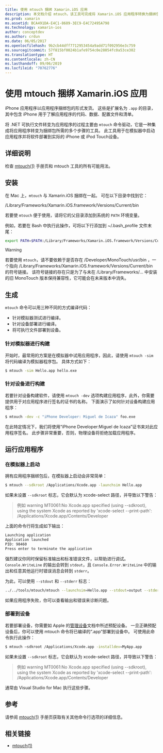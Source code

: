 ```yaml
---
title: 使用 mtouch 捆绑 Xamarin.iOS 应用
description: 本文档介绍 mtouch，该工具可完成将 Xamarin.iOS 应用程序转换为捆绑包、在模拟器中启动并将其部署到物理设备所需的多个步骤。
ms.prod: xamarin
ms.assetid: BCA491DA-E4C1-8689-3EC9-E4C72495A798
ms.technology: xamarin-ios
author: conceptdev
ms.author: crdun
ms.date: 06/05/2017
ms.openlocfilehash: 9b2cb44dff7712953454a9add71f092956e3c759
ms.sourcegitcommit: 57f815bf0024b1afe9754c0e28054fc0a53ce302
ms.translationtype: HT
ms.contentlocale: zh-CN
ms.lasthandoff: 09/06/2019
ms.locfileid: "70762776"
---
```

# <a name="using-mtouch-to-bundle-xamarinios-apps"></a>使用 mtouch 捆绑 Xamarin.iOS 应用

iPhone 应用程序以应用程序捆绑包的形式发货。 这些是扩展名为 `.app` 的目录，其中包含 iPhone 用于了解应用程序的代码、数据、配置文件和清单。

将 .NET 可执行文件转变为应用程序的过程主要由 `mtouch` 命令驱动，它是一种集成将应用程序转变为捆绑包所需的多个步骤的工具。 此工具用于在模拟器中启动应用程序并将软件部署到实际的 iPhone 或 iPod Touch设备。

## <a name="detailed-instructions"></a>详细说明

检查 [mtouch(1)](http://docs.go-mono.com/?link=man%3amtouch(1)) 手册页和 mtouch 工具的所有可能用法。

## <a name="installation"></a>安装

在 Mac 上，`mtouch` 与 Xamarin.iOS 捆绑在一起。 可在以下目录中找到它：

/Library/Frameworks/Xamarin.iOS.framework/Versions/Current/bin 

若要使 `mtouch` 便于使用，请将它的父目录添加到系统的 `PATH` 环境变量。  

例如，若要在 Bash 中执行此操作，可将以下行添加到 ~/.bash_profile  文件末尾：

```bash
export PATH=$PATH:/Library/Frameworks/Xamarin.iOS.framework/Versions/Current/bin
```

> [!WARNING]
> 若要使用 `mtouch`，请不要依赖于是否存在 /Developer/MonoTouch/usr/bin  ，一个指向 /Library/Frameworks/Xamarin.iOS.framework/Versions/Current/bin  的符号链接。 该符号链接的存在只是为了与未在 /Library/Frameworks/...  中安装的旧 MonoTouch 版本保持兼容性，它可能会在未来版本中消失。

## <a name="building"></a>生成

`mtouch` 命令可以用三种不同的方式编译代码：

- 针对模拟器测试进行编译。
- 针对设备部署进行编译。
- 将可执行文件部署到设备。

### <a name="building-for-the-simulator"></a>针对模拟器进行构建

开始时，最常用的方案是在模拟器中试用应用程序，因此，请使用 `mtouch -sim` 将代码编译为模拟器程序包。 具体方式如下：

```bash
$ mtouch -sim Hello.app hello.exe
```

### <a name="building-for-the-device"></a>针对设备进行构建

若要针对设备构建软件，请使用 `mtouch -dev` 选项构建应用程序，此外，你需要提供用于对应用程序进行签名的证书的名称。 下面演示了如何针对设备构建应用程序：

```bash
$ mtouch -dev -c "iPhone Developer: Miguel de Icaza" foo.exe
```

在此特定情况下，我们将使用“iPhone Developer:Miguel de Icaza”证书来对此应用程序签名。 此步骤非常重要，否则，物理设备将拒绝加载应用程序。

 <a name="Running_your_Application" />

## <a name="running-your-application"></a>运行应用程序

### <a name="launching-on-the-simulator"></a>在模拟器上启动

拥有应用程序捆绑包后，在模拟器上启动会非常简单：

```bash
$ mtouch --sdkroot /Applications/Xcode.app -launchsim Hello.app 
```

如果未设置 `--sdkroot` 标志，它会默认为 xcode-select 路径，并导致以下警告：

> 例如 warning MT0061:No Xcode.app specified (using --sdkroot), using the system Xcode as reported by 'xcode-select --print-path': /Applications/Xcode.app/Contents/Developer 

上面的命令行将生成如下输出：

```bash
Launching application
Application launched
PID: 98460
Press enter to terminate the application
```

强烈建议你同时保留标准输出和标准错误文件，以帮助进行调试。 `Console.WriteLine` 的输出会转到 `stdout`，且 `Console.Error.WriteLine` 中的输出和任意其他运行时错误消息会转到 `stderr`。

为此，可以使用 `--stdout` 和 `--stderr` 标志：

```bash
../../tools/mtouch/mtouch --launchsim=Hello.app --stdout=output --stderr=error
```

如果应用程序失败，你可以查看输出和错误来诊断问题。

### <a name="deploying-to-a-device"></a>部署到设备

若要部署设备，你需要如 Apple 的[管理设备](https://developer.apple.com/library/ios/#documentation/Xcode/Conceptual/ios_development_workflow/00-About_the_iOS_Application_Development_Workflow/introduction.html)文档中所述预配设备。 一旦正确预配设备后，你可以使用 mtouch 命令将已编译的“.app”部署到设备中。 可使用此命令执行此操作：

```bash
$ mtouch —sdkroot /Applications/Xcode.app -installdev=MyApp.app
```

如果未设置 `--sdkroot` 标志，它会默认为 xcode-select 路径，并导致以下警告：

> 例如 warning MT0061:No Xcode.app specified (using --sdkroot), using the system Xcode as reported by 'xcode-select --print-path': /Applications/Xcode.app/Contents/Developer 

通常由 Visual Studio for Mac 执行这些步骤。

## <a name="reference"></a>参考

请参阅 [mtouch(1)](http://docs.go-mono.com/?link=man%3amtouch(1)) 手册页获取有关其他命令行选项的详细信息。

## <a name="related-links"></a>相关链接

- [mtouch(1)](http://iosapi.xamarin.com/?link=man%3amtouch(1))
